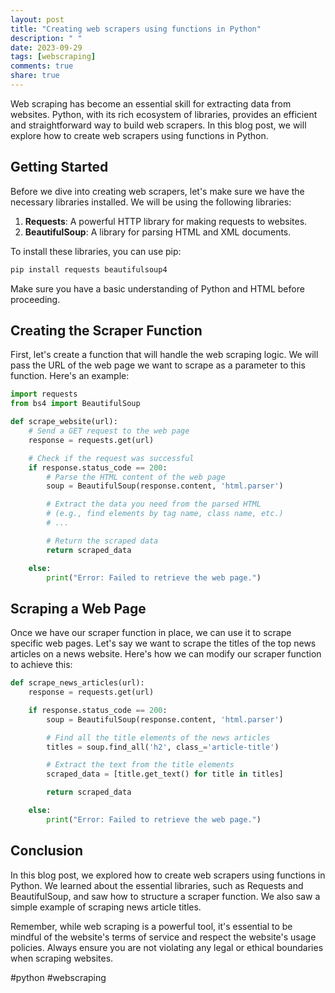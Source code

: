 ```yaml
---
layout: post
title: "Creating web scrapers using functions in Python"
description: " "
date: 2023-09-29
tags: [webscraping]
comments: true
share: true
---
```


Web scraping has become an essential skill for extracting data from websites. Python, with its rich ecosystem of libraries, provides an efficient and straightforward way to build web scrapers. In this blog post, we will explore how to create web scrapers using functions in Python.

## Getting Started ##

Before we dive into creating web scrapers, let's make sure we have the necessary libraries installed. We will be using the following libraries:

1. **Requests**: A powerful HTTP library for making requests to websites.
2. **BeautifulSoup**: A library for parsing HTML and XML documents.

To install these libraries, you can use pip:

```python
pip install requests beautifulsoup4
```

Make sure you have a basic understanding of Python and HTML before proceeding.

## Creating the Scraper Function ##

First, let's create a function that will handle the web scraping logic. We will pass the URL of the web page we want to scrape as a parameter to this function. Here's an example:

```python
import requests
from bs4 import BeautifulSoup

def scrape_website(url):
    # Send a GET request to the web page
    response = requests.get(url)

    # Check if the request was successful
    if response.status_code == 200:
        # Parse the HTML content of the web page
        soup = BeautifulSoup(response.content, 'html.parser')

        # Extract the data you need from the parsed HTML
        # (e.g., find elements by tag name, class name, etc.)
        # ...

        # Return the scraped data
        return scraped_data

    else:
        print("Error: Failed to retrieve the web page.")
```

## Scraping a Web Page ##

Once we have our scraper function in place, we can use it to scrape specific web pages. Let's say we want to scrape the titles of the top news articles on a news website. Here's how we can modify our scraper function to achieve this:

```python
def scrape_news_articles(url):
    response = requests.get(url)

    if response.status_code == 200:
        soup = BeautifulSoup(response.content, 'html.parser')

        # Find all the title elements of the news articles
        titles = soup.find_all('h2', class_='article-title')

        # Extract the text from the title elements
        scraped_data = [title.get_text() for title in titles]

        return scraped_data

    else:
        print("Error: Failed to retrieve the web page.")
```

## Conclusion ##

In this blog post, we explored how to create web scrapers using functions in Python. We learned about the essential libraries, such as Requests and BeautifulSoup, and saw how to structure a scraper function. We also saw a simple example of scraping news article titles.

Remember, while web scraping is a powerful tool, it's essential to be mindful of the website's terms of service and respect the website's usage policies. Always ensure you are not violating any legal or ethical boundaries when scraping websites.

#python #webscraping